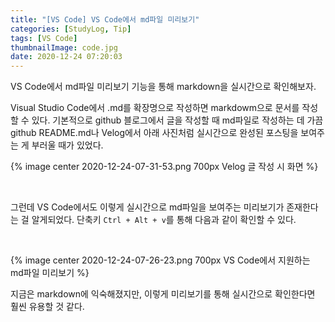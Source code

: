 ```yaml
---
title: "[VS Code] VS Code에서 md파일 미리보기"
categories: [StudyLog, Tip]
tags: [VS Code]
thumbnailImage: code.jpg
date: 2020-12-24 07:20:03
---
```


<!-- more -->
VS Code에서 md파일 미리보기 기능을 통해 markdown을 실시간으로 확인해보자.
<!-- excerpt -->

Visual Studio Code에서 .md를 확장명으로 작성하면 markdowm으로 문서를 작성할 수 있다. 
기본적으로 github 블로그에서 글을 작성할 때 md파일로 작성하는 데 가끔 github README.md나 Velog에서 아래 사진처럼 실시간으로 완성된 포스팅을 보여주는 게 부러울 때가 있었다. 

<!-- ![velog](2020-12-24-07-31-53.png) -->
{% image center 2020-12-24-07-31-53.png 700px Velog 글 작성 시 화면 %}

<br>

그런데 VS Code에서도 이렇게 실시간으로 md파일을 보여주는 미리보기가 존재한다는 걸 알게되었다. 
단축키 `Ctrl + Alt + v`를 통해 다음과 같이 확인할 수 있다. 

<br>

{% image center 2020-12-24-07-26-23.png 700px VS Code에서 지원하는 md파일 미리보기 %}


지금은 markdown에 익숙해졌지만, 이렇게 미리보기를 통해 실시간으로 확인한다면 훨씬 유용할 것 같다.